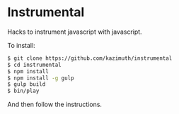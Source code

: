 Instrumental
============

Hacks to instrument javascript with javascript.

To install:

```sh
$ git clone https://github.com/kazimuth/instrumental
$ cd instrumental
$ npm install
$ npm install -g gulp
$ gulp build
$ bin/play
```

And then follow the instructions.
